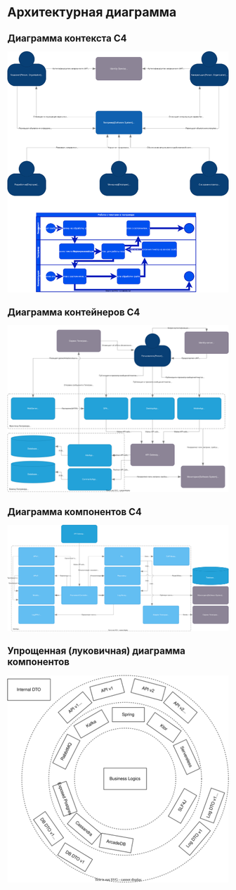 # Архитектурная диаграмма

## Диаграмма контекста C4

![Диаграмма контекста C4 для geoworktracker](./arch-gwtr-C4-Context.drawio.svg)

## Диаграмма контейнеров C4

![Диаграмма контейнеров C4 для geoworktracker](./arch-gwtr-C4-containers.drawio.svg)

## Диаграмма компонентов C4

![Диаграмма компонентов C4 для geoworktracker](./arch-gwtr-C4-components.drawio.svg)

## Упрощенная (луковичная) диаграмма компонентов

![Компонентная архитектура](./geoworktracker-arch.drawio.svg)
